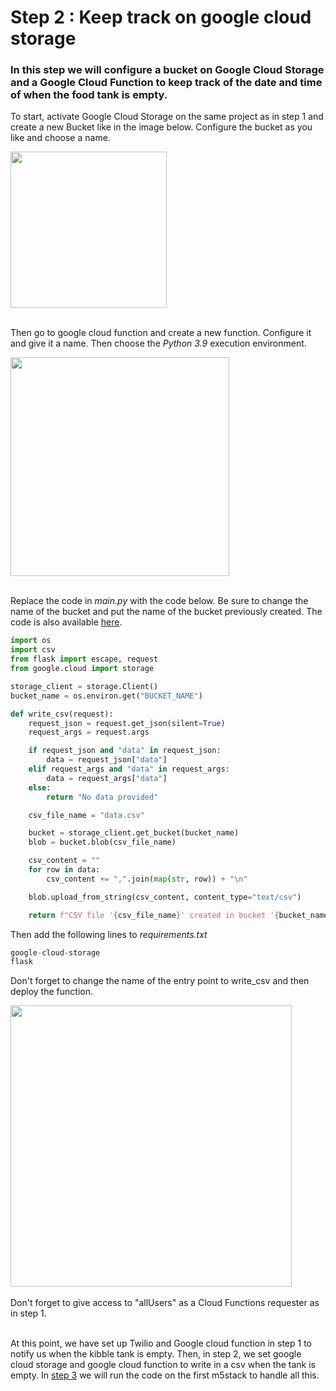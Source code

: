 # Step 2 : Keep track on google cloud storage

### In this step we will configure a bucket on Google Cloud Storage and a Google Cloud Function to keep track of the date and time of when the food tank is empty.

To start, activate Google Cloud Storage on the same project as in step 1 and create a new Bucket like in the image below. Configure the bucket as you like and choose a name.

<img height=250 src="https://github.com/stefarine/smart_food_dispenser/assets/57952280/2e31b194-3750-479e-bf15-3c2cbe29ae21">
</br></br>

Then go to google cloud function and create a new function. Configure it and give it a name. Then choose the *Python 3.9* execution environment.

<img height=350 src="https://github.com/stefarine/smart_food_dispenser/assets/57952280/e23a0a70-1206-449e-9930-b75863aa637d">
</br></br>

Replace the code in *main.py* with the code below. Be sure to change the name of the bucket and put the name of the bucket previously created. The code is also available [here](../Code/Cloud/laser-csv.py).

```python I'm main.py
import os
import csv
from flask import escape, request
from google.cloud import storage

storage_client = storage.Client()
bucket_name = os.environ.get("BUCKET_NAME")

def write_csv(request):
    request_json = request.get_json(silent=True)
    request_args = request.args

    if request_json and "data" in request_json:
        data = request_json["data"]
    elif request_args and "data" in request_args:
        data = request_args["data"]
    else:
        return "No data provided"

    csv_file_name = "data.csv"

    bucket = storage_client.get_bucket(bucket_name)
    blob = bucket.blob(csv_file_name)

    csv_content = ""
    for row in data:
        csv_content += ",".join(map(str, row)) + "\n"

    blob.upload_from_string(csv_content, content_type="text/csv")

    return f"CSV file '{csv_file_name}' created in bucket '{bucket_name}'."
```
Then add the following lines to *requirements.txt*


```python I'm requirements.txt
google-cloud-storage
flask

```
Don't forget to change the name of the entry point to write_csv and then deploy the function.

<img height=450 src="https://github.com/stefarine/smart_food_dispenser/assets/57952280/6d3ba8c0-a7b3-4572-a7ea-48a3c27de23a">
</br></br>
Don't forget to give access to "allUsers" as a Cloud Functions requester as in step 1.</br></br>

At this point, we have set up Twilio and Google cloud function in step 1 to notify us when the kibble tank is empty. Then, in step 2, we set google cloud storage and google cloud function to write in a csv when the tank is empty. In [step 3](step3.md) we will run the code on the first m5stack to handle all this.
